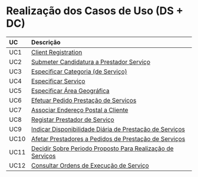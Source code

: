 # Realização dos Casos de Uso (DS + DC)


| UC    | Descrição                                                                                                |
| :---- | :------------------------------------------------------------------------                                |
| UC1   | [Client Registration](Design/UC1_ClientRegistration.md)                                      |
| UC2   | [Submeter Candidatura a Prestador Serviço](Design/UC2_SubmeterCandidaturaPrestadorServico.md)            |
| UC3   | [Especificar Categoria (de Serviço)](Design/UC3_EspecificarCategoria.md)                                 |
| UC4   | [Especificar Serviço](Design/UC4_EspecificarServico.md)                                                  |
| UC5   | [Especificar Área Geográfica](Design/UC5_EspecificarAreaGeografica.md)                                   |
| UC6   | [Efetuar Pedido Prestação de Serviços](Design/UC6_EfetuarPedidoPrestacaoServicos.md)                     |
| UC7   | [Associar Endereço Postal a Cliente](Design/UC7_AssociarEnderecoPostal.md)                               |
| UC8   | [Registar Prestador de Serviço](Design/UC8_RegistarPrestadorServiço.md)                                  |
| UC9   | [Indicar Disponibilidade Diária de Prestação de Serviços](Design/UC9_IndicarDisponibilidadeDiaria.md)    |
| UC10  | [Afetar Prestadores a Pedidos de Prestação de Serviços](Design/UC10_AfetarPrestadoresAPedidos.md)        |
| UC11  | [Decidir Sobre Periodo Proposto Para Realização de Serviços](Design/UC11_DecidirSobrePeriodoProposto.md) |
| UC12  | [Consultar Ordens de Execução de Serviço](Design/UC12_ConsultarOrdensDeExecucaoServico.md)               |
